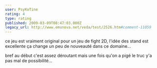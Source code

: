 ```yaml
---
user: PsyKoTine
rating: 4
type: rating
published: 2009-03-09T08:47:03.000Z
legacy_url: http://www.emunova.net/veda/test/2526.htm#comment-11059
---
```

ce jeu est vraiment original pour un jeu de fight 2D, l'idée des stand est excellente ça change un peu de nouveauté dans ce domaine...

bref au début c'est assez déroutant mais une fois qu'on a pigé le truc y'a pas mal de possibilité...